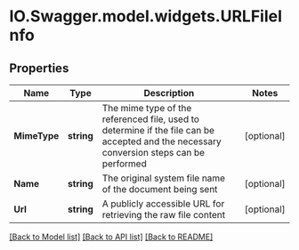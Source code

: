 # IO.Swagger.model.widgets.URLFileInfo
## Properties

Name | Type | Description | Notes
------------ | ------------- | ------------- | -------------
**MimeType** | **string** | The mime type of the referenced file, used to determine if the file can be accepted and the necessary conversion steps can be performed | [optional] 
**Name** | **string** | The original system file name of the document being sent | [optional] 
**Url** | **string** | A publicly accessible URL for retrieving the raw file content | [optional] 

[[Back to Model list]](../README.md#documentation-for-models) [[Back to API list]](../README.md#documentation-for-api-endpoints) [[Back to README]](../README.md)

